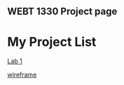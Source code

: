 
## WEBT 1330 Project page

<h1>My Project List</h1>

<a href="helloworld/index.html" target="_blank">Lab 1</a> 

<a href="(https://xd.adobe.com/view/33d4b03e-11a9-49c2-b90d-791cdd43d317-6687/)" target="_blank">wireframe</a> 


